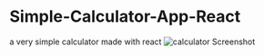 # Simple-Calculator-App-React
a very simple calculator made with react
![calculator Screenshot](https://github.com/Mostafa917/Simple-Calculator-App-React/assets/6824153/fc6aaa94-2bdb-4837-90de-8efc1e5b56fc)
